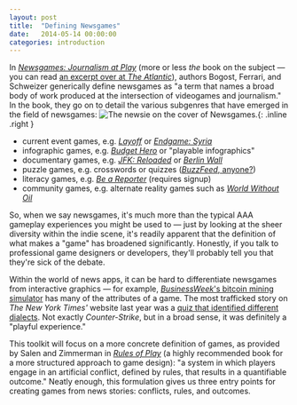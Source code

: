 ```yaml
---
layout: post
title:  "Defining Newsgames"
date:   2014-05-14 00:00:00
categories: introduction
---
```


In *[Newsgames: Journalism at Play](http://www.amazon.com/Newsgames-Journalism-Play-Ian-Bogost/dp/0262014874)* (more or less *the* book on the subject — you can read [an excerpt over at *The Atlantic*](http://www.theatlantic.com/technology/archive/2010/09/book-excerpt-can-videogames-be-journalism/62663/)), authors Bogost, Ferrari, and Schweizer generically define newsgames as "a term that names a broad body of work produced at the intersection of videogames and journalism." In the book, they go on to detail the various subgenres that have emerged in the field of newsgames:
![The newsie on the cover of Newsgames.](/newsgames/assets/img/newsie.png){: .inline .right }

* current event games, e.g. [*Layoff*](http://www.tiltfactor.org/play-layoff/) or [*Endgame: Syria*](http://gamethenews.net/wp-content/games/endgamesyria/)
* infographic games, e.g. [*Budget Hero*](http://www.marketplace.org/topics/economy/budget-hero) or "playable infographics"
* documentary games, e.g. [*JFK: Reloaded*](http://en.wikipedia.org/wiki/JFK:_Reloaded) or [*Berlin Wall*](http://newsgames.gatech.edu/blog/2009/04/berlin-wall-map-for-garys-mod.html)
* puzzle games, e.g. crosswords or quizzes ([*BuzzFeed*, anyone?](http://www.buzzfeed.com/tag/quizzes))
* literacy games, e.g. [*Be a Reporter*](http://www.newsu.org/courses/be-reporter-game) (requires signup)
* community games, e.g. alternate reality games such as [*World Without Oil*](http://worldwithoutoil.org/)

So, when we say newsgames, it's much more than the typical AAA gameplay experiences you might be used to — just by looking at the sheer diversity within the indie scene, it's readily apparent that the definition of what makes a "game" has broadened significantly. Honestly, if you talk to professional game designers or developers, they'll probably tell you that they're sick of the debate.

Within the world of news apps, it can be hard to differentiate newsgames from interactive graphics — for example, [*BusinessWeek*'s bitcoin mining simulator](http://www.businessweek.com/articles/2014-01-13/interactive-simulation-how-to-mine-bitcoin) has many of the attributes of a game. The most trafficked story on *The New York Times'* website last year was a [quiz that identified different dialects](http://www.nytimes.com/interactive/2013/12/20/sunday-review/dialect-quiz-map.html). Not exactly *Counter-Strike*, but in a broad sense, it was definitely a "playful experience."

This toolkit will focus on a more concrete definition of games, as provided by Salen and Zimmerman in *[Rules of Play](http://www.amazon.com/Rules-Play-Game-Design-Fundamentals/dp/0262240459)* (a highly recommended book for a more structured approach to game design): "a system in which players engage in an artificial conflict, defined by rules, that results in a quantifiable outcome." Neatly enough, this formulation gives us three entry points for creating games from news stories: conflicts, rules, and outcomes.